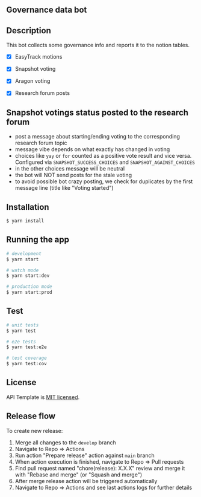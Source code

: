 ## Governance data bot

## Description
This bot collects some governance info and reports it to the notion tables.

- [x] EasyTrack motions
- [x] Snapshot voting
- [x] Aragon voting
- [x] Research forum posts


## Snapshot votings status posted to the research forum
- post a message about starting/ending voting to the corresponding research forum topic
- message vibe depends on what exactly has changed in voting
- choices like `yay` or `for` counted as a positive vote result and vice versa.
  Configured via `SNAPSHOT_SUCCESS_CHOICES` and `SNAPSHOT_AGAINST_CHOICES`
- in the other choices message will be neutral
- the bot will NOT send posts for the stale voting
- to avoid possible bot crazy posting, we check for duplicates by the first message line (title like "Voting started")

## Installation

```bash
$ yarn install
```

## Running the app

```bash
# development
$ yarn start

# watch mode
$ yarn start:dev

# production mode
$ yarn start:prod
```

## Test

```bash
# unit tests
$ yarn test

# e2e tests
$ yarn test:e2e

# test coverage
$ yarn test:cov
```

## License

API Template is [MIT licensed](LICENSE).

## Release flow

To create new release:

1. Merge all changes to the `develop` branch
1. Navigate to Repo => Actions
1. Run action "Prepare release" action against `main` branch
1. When action execution is finished, navigate to Repo => Pull requests
1. Find pull request named "chore(release): X.X.X" review and merge it with "Rebase and merge" (or "Squash and merge")
1. After merge release action will be triggered automatically
1. Navigate to Repo => Actions and see last actions logs for further details 